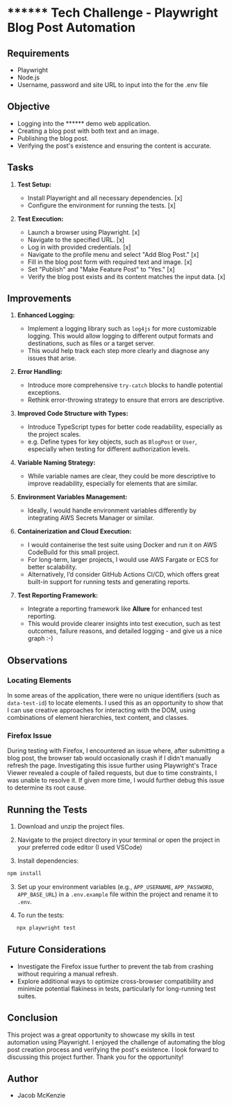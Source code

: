 # ****** Tech Challenge - Playwright Blog Post Automation

## Requirements

- Playwright
- Node.js
- Username, password and site URL to input into the for the .env file

## Objective

- Logging into the ****** demo web application.
- Creating a blog post with both text and an image.
- Publishing the blog post.
- Verifying the post's existence and ensuring the content is accurate.

## Tasks

1. **Test Setup:**
   - Install Playwright and all necessary dependencies.  [x]
   - Configure the environment for running the tests.  [x]

2. **Test Execution:**
   - Launch a browser using Playwright. [x]
   - Navigate to the specified URL.  [x]
   - Log in with provided credentials.  [x]
   - Navigate to the profile menu and select "Add Blog Post."  [x]
   - Fill in the blog post form with required text and image.  [x]
   - Set "Publish" and "Make Feature Post" to "Yes."  [x]
   - Verify the blog post exists and its content matches the input data.  [x]

## Improvements

1. **Enhanced Logging:**
   - Implement a logging library such as `log4js` for more customizable logging. This would allow logging to different output formats and destinations, such as files or a target server.
   - This would help track each step more clearly and diagnose any issues that arise.

2. **Error Handling:**
   - Introduce more comprehensive `try-catch` blocks to handle potential exceptions.
   - Rethink error-throwing strategy to ensure that errors are descriptive.

3. **Improved Code Structure with Types:**
   - Introduce TypeScript types for better code readability, especially as the project scales.
    - e.g. Define types for key objects, such as `BlogPost` or `User`, especially when testing for different authorization levels.

4. **Variable Naming Strategy:**
   - While variable names are clear, they could be more descriptive to improve readability, especially for elements that are similar. 

5. **Environment Variables Management:**
   - Ideally, I would handle environment variables differently by integrating AWS Secrets Manager or similar.

6. **Containerization and Cloud Execution:**
   - I would containerise the test suite using Docker and run it on AWS CodeBuild for this small project.
   - For long-term, larger projects, I would use AWS Fargate or ECS for better scalability.
   - Alternatively, I’d consider GitHub Actions CI/CD, which offers great built-in support for running tests and generating reports.

7. **Test Reporting Framework:**
   - Integrate a reporting framework like **Allure** for enhanced test reporting.
    - This would provide clearer insights into test execution, such as test outcomes, failure reasons, and detailed logging - and give us a nice graph :-)

## Observations

### Locating Elements
In some areas of the application, there were no unique identifiers (such as `data-test-id`) to locate elements. I used this as an opportunity to show that I can use creative approaches for interacting with the DOM, using combinations of element hierarchies, text content, and classes.

### Firefox Issue
During testing with Firefox, I encountered an issue where, after submitting a blog post, the browser tab would occasionally crash if I didn't manually refresh the page. Investigating this issue further using Playwright's Trace Viewer revealed a couple of failed requests, but due to time constraints, I was unable to resolve it. If given more time, I would further debug this issue to determine its root cause.

## Running the Tests
1. Download and unzip the project files.

2. Navigate to the project directory in your terminal or open the project in your preferred code editor (I used VSCode)

2. Install dependencies:
```bash
npm install
```

3. Set up your environment variables (e.g., `APP_USERNAME`, `APP_PASSWORD`, `APP_BASE_URL`) in a `.env.example` file within the project and rename it to `.env`.

4. To run the tests:
```bash
   npx playwright test
```

## Future Considerations
- Investigate the Firefox issue further to prevent the tab from crashing without requiring a manual refresh.
- Explore additional ways to optimize cross-browser compatibility and minimize potential flakiness in tests, particularly for long-running test suites.

## Conclusion
This project was a great opportunity to showcase my skills in test automation using Playwright. I enjoyed the challenge of automating the blog post creation process and verifying the post's existence. I look forward to discussing this project further. Thank you for the opportunity!

## Author
- Jacob McKenzie
